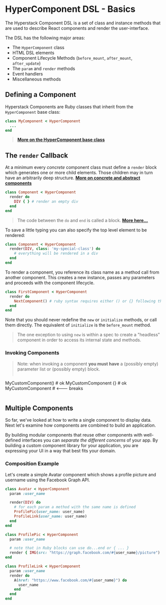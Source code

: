 # HyperComponent DSL - Basics

The Hyperstack Component DSL is a set of class and instance methods that are used to describe React components and render the user-interface.

The DSL has the following major areas:

* The `HyperComponent` class
* HTML DSL elements
* Component Lifecycle Methods \(`before_mount`, `after_mount`, `after_update`\)
* The `param` and `render` methods
* Event handlers
* Miscellaneous methods

## Defining a Component

Hyperstack Components are Ruby classes that inherit from the `HyperComponent` base class:

```ruby
class MyComponent < HyperComponent
  ...
end
```
> **[More on the HyperComponent base class](notes.md#the-hypercomponent-base-class)**

## The `render` Callback

At a minimum every *concrete* component class must define a `render` block which generates one or more child elements. Those children may in turn have an arbitrarily deep structure.  **[More on concrete and abstract components](notes.md#abstract-and-concrete-components)**

```ruby
class Component < HyperComponent
  render do
    DIV { } # render an empty div
  end
end
```  
> The code between the `do` and `end` is called a block.  **[More here...](notes.md#blocks-in-ruby)**

To save a little typing you can also specify the top level element to be rendered:

```ruby
class Component < HyperComponent
  render(DIV, class: 'my-special-class') do
    # everything will be rendered in a div
  end
end
```

To render a component, you reference its class name as a method call from another component. This creates a new instance, passes any parameters and proceeds with the component lifecycle.

```ruby
class FirstComponent < HyperComponent
  render do
    NextComponent() # ruby syntax requires either () or {} following the class name
  end
end
```

Note that you should never redefine the `new` or `initialize` methods, or call them directly. The equivalent of `initialize` is the `before_mount` method.  

> The one exception to using `new` is within a spec to create a "headless" component in order to access its internal state and methods.

### Invoking Components

> Note: when invoking a component **you must have** a \(possibly empty\) parameter list or \(possibly empty\) block.
> ```ruby
MyCustomComponent()  # ok
MyCustomComponent {} # ok
MyCustomComponent    # <--- breaks
> ```

## Multiple Components

So far, we've looked at how to write a single component to display data. Next let's examine how components are combined to build an application.

By building modular components that reuse other components with well-defined interfaces you can _separate the different concerns_ of your app. By building a custom component library for your application, you are expressing your UI in a way that best fits your domain.

### Composition Example

Let's create a simple Avatar component which shows a profile picture and username using the Facebook Graph API.

```ruby
class Avatar < HyperComponent
  param :user_name

  render(DIV) do
    # for each param a method with the same name is defined
    ProfilePic(user_name: user_name)
    ProfileLink(user_name: user_name)
  end
end

class ProfilePic < HyperComponent
  param :user_name

  # note that in Ruby blocks can use do...end or { ... }
  render { IMG(src: "https://graph.facebook.com/#{user_name}/picture") }
end

class ProfileLink < HyperComponent
  param :user_name
  render do
    A(href: "https://www.facebook.com/#{user_name}") do
      user_name
    end
  end
end
```
